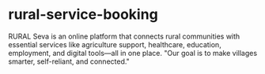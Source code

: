 # rural-service-booking
RURAL Seva is an online platform that connects rural communities with essential services like  agriculture support, healthcare, education, employment,  and digital tools—all in one place. "Our goal is to make villages smarter, self-reliant, and connected."
